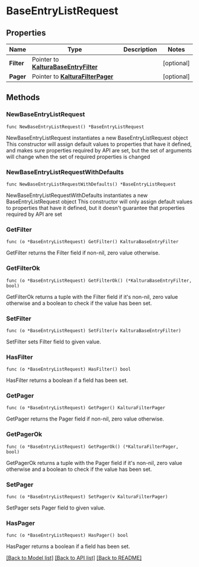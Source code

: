# BaseEntryListRequest

## Properties

Name | Type | Description | Notes
------------ | ------------- | ------------- | -------------
**Filter** | Pointer to [**KalturaBaseEntryFilter**](KalturaBaseEntryFilter.md) |  | [optional] 
**Pager** | Pointer to [**KalturaFilterPager**](KalturaFilterPager.md) |  | [optional] 

## Methods

### NewBaseEntryListRequest

`func NewBaseEntryListRequest() *BaseEntryListRequest`

NewBaseEntryListRequest instantiates a new BaseEntryListRequest object
This constructor will assign default values to properties that have it defined,
and makes sure properties required by API are set, but the set of arguments
will change when the set of required properties is changed

### NewBaseEntryListRequestWithDefaults

`func NewBaseEntryListRequestWithDefaults() *BaseEntryListRequest`

NewBaseEntryListRequestWithDefaults instantiates a new BaseEntryListRequest object
This constructor will only assign default values to properties that have it defined,
but it doesn't guarantee that properties required by API are set

### GetFilter

`func (o *BaseEntryListRequest) GetFilter() KalturaBaseEntryFilter`

GetFilter returns the Filter field if non-nil, zero value otherwise.

### GetFilterOk

`func (o *BaseEntryListRequest) GetFilterOk() (*KalturaBaseEntryFilter, bool)`

GetFilterOk returns a tuple with the Filter field if it's non-nil, zero value otherwise
and a boolean to check if the value has been set.

### SetFilter

`func (o *BaseEntryListRequest) SetFilter(v KalturaBaseEntryFilter)`

SetFilter sets Filter field to given value.

### HasFilter

`func (o *BaseEntryListRequest) HasFilter() bool`

HasFilter returns a boolean if a field has been set.

### GetPager

`func (o *BaseEntryListRequest) GetPager() KalturaFilterPager`

GetPager returns the Pager field if non-nil, zero value otherwise.

### GetPagerOk

`func (o *BaseEntryListRequest) GetPagerOk() (*KalturaFilterPager, bool)`

GetPagerOk returns a tuple with the Pager field if it's non-nil, zero value otherwise
and a boolean to check if the value has been set.

### SetPager

`func (o *BaseEntryListRequest) SetPager(v KalturaFilterPager)`

SetPager sets Pager field to given value.

### HasPager

`func (o *BaseEntryListRequest) HasPager() bool`

HasPager returns a boolean if a field has been set.


[[Back to Model list]](../README.md#documentation-for-models) [[Back to API list]](../README.md#documentation-for-api-endpoints) [[Back to README]](../README.md)


